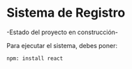 <h1>Sistema de Registro</h1>

-Estado del proyecto en construcción-

Para ejecutar el sistema, debes poner:

```npm: install react```
